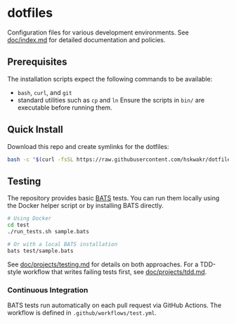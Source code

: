 # dotfiles

Configuration files for various development environments.
See [doc/index.md](doc/index.md) for detailed documentation and policies.

## Prerequisites
The installation scripts expect the following commands to be available:

- `bash`, `curl`, and `git`
- standard utilities such as `cp` and `ln`
Ensure the scripts in `bin/` are executable before running them.

## Quick Install
Download this repo and create symlinks for the dotfiles:
```sh
bash -c "$(curl -fsSL https://raw.githubusercontent.com/hskwakr/dotfiles/main/bin/install.sh)"
```

## Testing
The repository provides basic [BATS](https://github.com/bats-core/bats-core) tests.
You can run them locally using the Docker helper script or by installing BATS directly.

```sh
# Using Docker
cd test
./run_tests.sh sample.bats

# Or with a local BATS installation
bats test/sample.bats
```

See [doc/projects/testing.md](doc/projects/testing.md) for details on both approaches.
For a TDD-style workflow that writes failing tests first, see
[doc/projects/tdd.md](doc/projects/tdd.md).

### Continuous Integration
BATS tests run automatically on each pull request via GitHub Actions. The workflow is defined in `.github/workflows/test.yml`.
